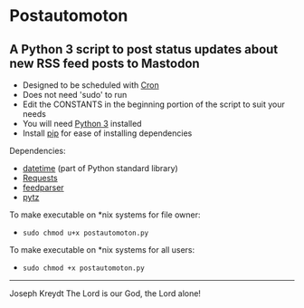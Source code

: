 # Postautomoton
A Python 3 script to post status updates about new RSS feed posts to Mastodon
----

- Designed to be scheduled with [Cron](https://crontab.guru/examples.html)
- Does not need 'sudo' to run
- Edit the CONSTANTS in the beginning portion of the script to suit your needs
- You will need [Python 3](https://www.python.org/downloads/) installed
- Install [pip](https://pip.pypa.io/en/stable/installing/) for ease of installing dependencies

Dependencies:
- [datetime](https://docs.python.org/3/library/datetime.html) (part of Python standard library)
- [Requests](https://2.python-requests.org/en/master/user/install/#install)
- [feedparser](https://pypi.org/project/feedparser/)
- [pytz](https://pypi.org/project/pytz/)

To make executable on *nix systems for file owner: 
- `sudo chmod u+x postautomoton.py`

To make executable on *nix systems for all users:
- `sudo chmod +x postautomoton.py`

----
Joseph Kreydt
The Lord is our God, the Lord alone!
